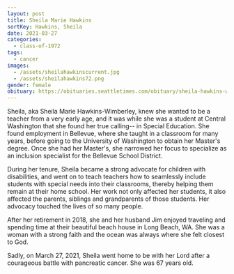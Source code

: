 ```yaml
---
layout: post
title: Sheila Marie Hawkins
sortKey: Hawkins, Sheila
date: 2021-03-27
categories:
  - class-of-1972
tags:
  - cancer
images:
  - /assets/sheilahawkinscurrent.jpg
  - /assets/sheilahawkins72.png
gender: female
obituary: https://obituaries.seattletimes.com/obituary/sheila-hawkins-wimberley-1082070778
---
```

Sheila, aka Sheila Marie Hawkins-Wimberley, knew she wanted to be a teacher from a very early age, and it was while she was a student at Central Washington that she found her true calling-- in Special Education. She found employment in Bellevue, where she taught in a classroom for many years, before going to the University of Washington to obtain her Master's degree. Once she had her Master's, she narrowed her focus to specialize as an inclusion specialist for the Bellevue School District. 

During her tenure, Sheila became a strong advocate for children with disabilities, and went on to teach teachers how to seamlessly include students with special needs into their classrooms, thereby helping them remain at their home school. Her work not only affected her students, it also affected the parents, siblings and grandparents of those students. Her advocacy touched the lives of so many people.

After her retirement in 2018, she and her husband Jim enjoyed traveling and spending time at their beautiful beach house in Long Beach, WA. She was a woman with a strong faith and the ocean was always where she felt closest to God.

Sadly, on March 27, 2021, Sheila went home to be with her Lord after a courageous battle with pancreatic cancer. She was 67 years old.